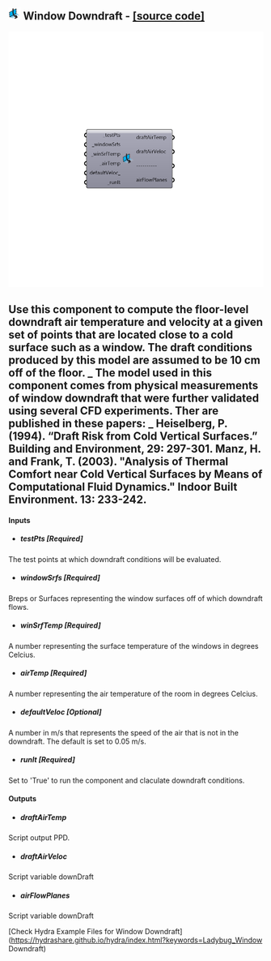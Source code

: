 ## ![](../../images/icons/Window_Downdraft.png) Window Downdraft - [[source code]](https://github.com/mostaphaRoudsari/ladybug/tree/master/src/Ladybug_Window%20Downdraft.py)

![](../../images/components/Window_Downdraft.png)

Use this component to compute the floor-level downdraft air temperature and velocity at a given set of points that are located close to a cold surface such as a window.  The draft conditions produced by this model are assumed to be 10 cm off of the floor.
 _
 The model used in this component comes from physical measurements of window downdraft that were further validated using several CFD experiments.  Ther are published in these papers:
 _
 Heiselberg, P. (1994). “Draft Risk from Cold Vertical Surfaces.” Building and Environment, 29: 297-301.
 Manz, H. and Frank, T. (2003). "Analysis of Thermal Comfort near Cold Vertical Surfaces by Means of Computational Fluid Dynamics." Indoor Built Environment. 13: 233-242.
 -
 

#### Inputs
* ##### testPts [Required]
The test points at which downdraft conditions will be evaluated.
* ##### windowSrfs [Required]
Breps or Surfaces representing the window surfaces off of which downdraft flows.
* ##### winSrfTemp [Required]
A number representing the surface temperature of the windows in degrees Celcius.
* ##### airTemp [Required]
A number representing the air temperature of the room in degrees Celcius.
* ##### defaultVeloc [Optional]
A number in m/s that represents the speed of the air that is not in the downdraft. The default is set to 0.05 m/s.
* ##### runIt [Required]
Set to 'True' to run the component and claculate downdraft conditions.

#### Outputs
* ##### draftAirTemp
Script output PPD.
* ##### draftAirVeloc
Script variable downDraft
* ##### airFlowPlanes
Script variable downDraft


[Check Hydra Example Files for Window Downdraft](https://hydrashare.github.io/hydra/index.html?keywords=Ladybug_Window Downdraft)
